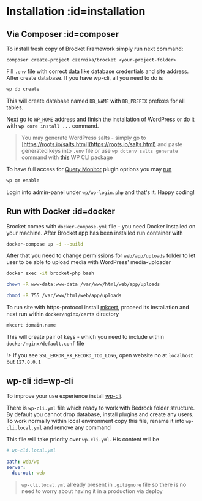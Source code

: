 # Installation :id=installation

## Via Composer :id=composer

To install fresh copy of Brocket Framework simply run next command:

```
composer create-project czernika/brocket <your-project-folder>
```

Fill `.env` file with correct [data](getting-started/env.md?id=env) like database credentials and site address. After create database. If you have wp-cli, all you need to do is

```sh
wp db create
```

This will create database named `DB_NAME` with `DB_PREFIX` prefixes for all tables.

Next go to `WP_HOME` address and finish the installation of WordPress or do it with `wp core install ...` command.

> You may generate WordPress salts - simply go to [https://roots.io/salts.html](https://roots.io/salts.html) and paste generated keys into `.env` file or use `wp dotenv salts generate` command with [this](https://github.com/aaemnnosttv/wp-cli-dotenv-command) WP CLI package

To have full access for [Query Monitor](https://querymonitor.com/) plugin options you may [run](https://github.com/johnbillion/query-monitor/wiki/db.php-Symlink#using-wp-cli)
```sh
wp qm enable
```

Login into admin-panel under `wp/wp-login.php` and that's it. Happy coding!

## Run with Docker :id=docker

Brocket comes with `docker-compose.yml` file - you need Docker installed on your machine. After Brocket app has been installed run container with

```sh
docker-compose up -d --build
```

After that you need to change permissions for `web/app/uploads` folder to let user to be able to upload media with WordPress' media-uploader

```sh
docker exec -it brocket-php bash

chown -R www-data:www-data /var/www/html/web/app/uploads

chmod -R 755 /var/www/html/web/app/uploads
```

To run site with https-protocol install [mkcert](https://github.com/FiloSottile/mkcert), proceed its installation and next run within `docker/nginx/certs` directory

```sh
mkcert domain.name
```

This will create pair of keys - which you need to include within `docker/nginx/default.conf` file 

!> If you see `SSL_ERROR_RX_RECORD_TOO_LONG`, open website no at `localhost` but `127.0.0.1`

## wp-cli :id=wp-cli

To improve your use experience install [wp-cli](https://wp-cli.org).

There is `wp-cli.yml` file which ready to work with Bedrock folder structure. By default you cannot drop database, install plugins and create any users. To work normally within local environment copy this file, rename it into `wp-cli.local.yml` and remove any command

This file will take priority over `wp-cli.yml`. His content will be

```yml
# wp-cli.local.yml

path: web/wp
server:
  docroot: web
```

> `wp-cli.local.yml` already present in `.gitignore` file so there is no need to worry about having it in a production via deploy